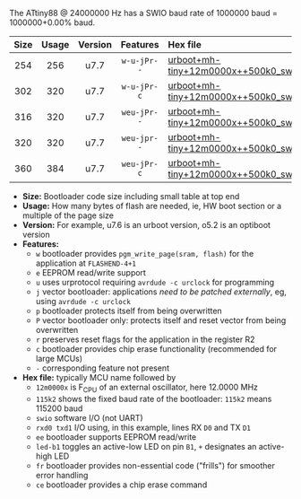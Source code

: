 The ATtiny88 @ 24000000 Hz has a SWIO baud rate of 1000000 baud = 1000000+0.00% baud.

|Size|Usage|Version|Features|Hex file|
|:-:|:-:|:-:|:-:|:--|
|254|256|u7.7|`w-u-jPr--`|[urboot+mh-tiny+12m0000x++500k0_swio_rxd7_txd6_led+d0.hex](https://raw.githubusercontent.com/stefanrueger/urboot.hex/main/boards/mh-tiny/external_oscillator/fcpu+12m0000_Hz/br++500k0_bps/urboot+mh-tiny+12m0000x++500k0_swio_rxd7_txd6_led+d0.hex)|
|302|320|u7.7|`w-u-jPr-c`|[urboot+mh-tiny+12m0000x++500k0_swio_rxd7_txd6_led+d0_fr_ce.hex](https://raw.githubusercontent.com/stefanrueger/urboot.hex/main/boards/mh-tiny/external_oscillator/fcpu+12m0000_Hz/br++500k0_bps/urboot+mh-tiny+12m0000x++500k0_swio_rxd7_txd6_led+d0_fr_ce.hex)|
|316|320|u7.7|`weu-jPr--`|[urboot+mh-tiny+12m0000x++500k0_swio_rxd7_txd6_ee_led+d0.hex](https://raw.githubusercontent.com/stefanrueger/urboot.hex/main/boards/mh-tiny/external_oscillator/fcpu+12m0000_Hz/br++500k0_bps/urboot+mh-tiny+12m0000x++500k0_swio_rxd7_txd6_ee_led+d0.hex)|
|320|320|u7.7|`weu-jpr--`|[urboot+mh-tiny+12m0000x++500k0_swio_rxd7_txd6_ee_led+d0_fr.hex](https://raw.githubusercontent.com/stefanrueger/urboot.hex/main/boards/mh-tiny/external_oscillator/fcpu+12m0000_Hz/br++500k0_bps/urboot+mh-tiny+12m0000x++500k0_swio_rxd7_txd6_ee_led+d0_fr.hex)|
|360|384|u7.7|`weu-jPr-c`|[urboot+mh-tiny+12m0000x++500k0_swio_rxd7_txd6_ee_led+d0_fr_ce.hex](https://raw.githubusercontent.com/stefanrueger/urboot.hex/main/boards/mh-tiny/external_oscillator/fcpu+12m0000_Hz/br++500k0_bps/urboot+mh-tiny+12m0000x++500k0_swio_rxd7_txd6_ee_led+d0_fr_ce.hex)|

- **Size:** Bootloader code size including small table at top end
- **Usage:** How many bytes of flash are needed, ie, HW boot section or a multiple of the page size
- **Version:** For example, u7.6 is an urboot version, o5.2 is an optiboot version
- **Features:**
  + `w` bootloader provides `pgm_write_page(sram, flash)` for the application at `FLASHEND-4+1`
  + `e` EEPROM read/write support
  + `u` uses urprotocol requiring `avrdude -c urclock` for programming
  + `j` vector bootloader: applications *need to be patched externally*, eg, using `avrdude -c urclock`
  + `p` bootloader protects itself from being overwritten
  + `P` vector bootloader only: protects itself and reset vector from being overwritten
  + `r` preserves reset flags for the application in the register R2
  + `c` bootloader provides chip erase functionality (recommended for large MCUs)
  + `-` corresponding feature not present
- **Hex file:** typically MCU name followed by
  + `12m0000x` is F<sub>CPU</sub> of an external oscillator, here 12.0000 MHz
  + `115k2` shows the fixed baud rate of the bootloader: `115k2` means 115200 baud
  + `swio` software I/O (not UART)
  + `rxd0 txd1` I/O using, in this example, lines RX `D0` and TX `D1`
  + `ee` bootloader supports EEPROM read/write
  + `led-b1` toggles an active-low LED on pin `B1`, `+` designates an active-high LED
  + `fr` bootloader provides non-essential code ("frills") for smoother error handling
  + `ce` bootloader provides a chip erase command
